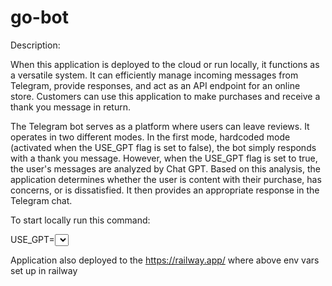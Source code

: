 # go-bot

Description:

When this application is deployed to the cloud or run locally, it functions as a versatile system. It can efficiently manage incoming messages from Telegram, provide responses, and act as an API endpoint for an online store. Customers can use this application to make purchases and receive a thank you message in return.

The Telegram bot serves as a platform where users can leave reviews. It operates in two different modes. In the first mode, hardcoded mode (activated when the USE_GPT flag is set to false), the bot simply responds with a thank you message. However, when the USE_GPT flag is set to true, the user's messages are analyzed by Chat GPT. Based on this analysis, the application determines whether the user is content with their purchase, has concerns, or is dissatisfied. It then provides an appropriate response in the Telegram chat.

To start locally run this command:

USE_GPT=<select true or false> API_KEY=<enter your telegram API key> GPT_KEY=<enter Chat GPT API key> PORT=8081 ./main

Application also deployed to the https://railway.app/ where above env vars set up in railway